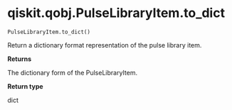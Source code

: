 # qiskit.qobj.PulseLibraryItem.to\_dict

`PulseLibraryItem.to_dict()`

Return a dictionary format representation of the pulse library item.

**Returns**

The dictionary form of the PulseLibraryItem.

**Return type**

dict
